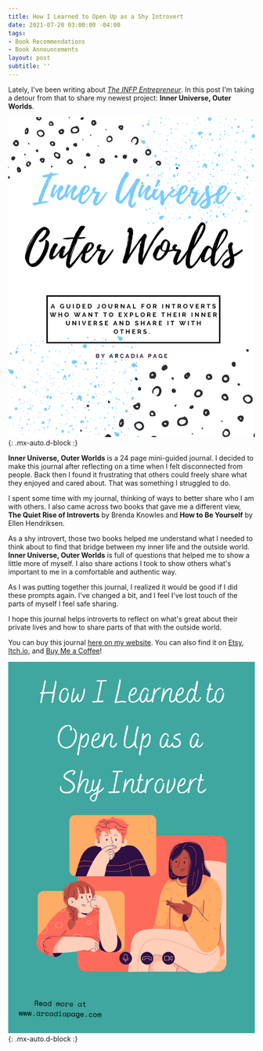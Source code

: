 ```yaml
---
title: How I Learned to Open Up as a Shy Introvert
date: 2021-07-20 03:00:00 -04:00
tags:
- Book Recommendations
- Book Announcements
layout: post
subtitle: ''
---
```


Lately, I've been writing about [_The INFP Entrepreneur_](https://arcadiapage.com/tags/#Season%201%20INFP%20Entrepreneur). In this post I'm taking a detour from that to share my newest project: **Inner Universe, Outer Worlds**.

![](/uploads/inneruniverse-cover-photo.png){: .mx-auto.d-block :}

**Inner Universe, Outer Worlds** is a 24 page mini-guided journal. I decided to make this journal after reflecting on a time when I felt disconnected from people. Back then I found it frustrating that others could freely share what they enjoyed and cared about. That was something I struggled to do.

I spent some time with my journal, thinking of ways to better share who I am with others. I also came across two books that gave me a different view, **The Quiet Rise of Introverts** by Brenda Knowles and **How to Be Yourself** by Ellen Hendriksen.

As a shy introvert, those two books helped me understand what I needed to think about to find that bridge between my inner life and the outside world. **Inner Universe, Outer Worlds** is full of questions that helped me to show a little more of myself. I also share actions I took to show others what's important to me in a comfortable and authentic way.

As I was putting together this journal, I realized it would be good if I did these prompts again. I've changed a bit, and I feel I've lost touch of the parts of myself I feel safe sharing.

I hope this journal helps introverts to reflect on what's great about their private lives and how to share parts of that with the outside world.

You can buy this journal [here on my website](https://payhip.com/b/3JsxQ). You can also find it on [Etsy](https://www.etsy.com/listing/1051447311/inner-universe-outer-worlds?ref=listings_manager_grid), [Itch.io](https://arcadiapage.itch.io/inner-universe-outer-worlds), and [Buy Me a Coffee](https://www.buymeacoffee.com/arcadiapage/extras?new-extra=37541&extra-title=Inner%20Universe,%20Outer%20Worlds%20(Ebook))!

![](/uploads/shyintrovert22.png){: .mx-auto.d-block :}